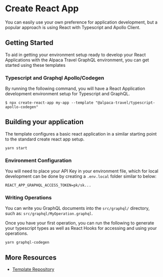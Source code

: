 # Create React App

You can easily use your own preference for application development, but a
popular approach is using React with Typescript and Apollo Client.

## Getting Started

To aid in getting your environment setup ready to develop your React
Applications with the Alpaca Travel GraphQL environment, you can get started
using these templates

### Typescript and Graphql Apollo/Codegen

By running the following command, you will have a React Application development
environment setup for Typescript and GraphQL.

```shell
$ npx create-react-app my-app --template "@alpaca-travel/typescript-apollo-codegen"
```

## Building your application

The template configures a basic react application in a similar starting point to
the standard create react app setup.

    yarn start

### Environment Configuration

You will need to place your API Key in your environment file, which for local
development can be done by creating a `.env.local` folder similar to below:

    REACT_APP_GRAPHQL_ACCESS_TOKEN=pk/sk...

### Writing Operations

You can write you GraphQL documents into the `src/graphql/` directory, such as:
`src/graphql/MyOperation.graphql`.

Once you have your first operation, you can run the following to generate your
typescript types as well as React Hooks for accessing and using your operations.

    yarn graphql-codegen

## More Resources

- [Template Repository](https://github.com/AlpacaTravel/cra-template-typescript-apollo-codegen)
